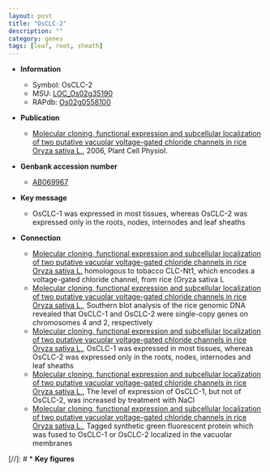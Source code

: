```yaml
---
layout: post
title: "OsCLC-2"
description: ""
category: genes
tags: [leaf, root, sheath]
---
```


* **Information**  
    + Symbol: OsCLC-2  
    + MSU: [LOC_Os02g35190](http://rice.plantbiology.msu.edu/cgi-bin/ORF_infopage.cgi?orf=LOC_Os02g35190)  
    + RAPdb: [Os02g0558100](http://rapdb.dna.affrc.go.jp/viewer/gbrowse_details/irgsp1?name=Os02g0558100)  

* **Publication**  
    + [Molecular cloning, functional expression and subcellular localization of two putative vacuolar voltage-gated chloride channels in rice Oryza sativa L.](http://www.ncbi.nlm.nih.gov/pubmed?term=Molecular+cloning,+functional+expression+and+subcellular+localization+of+two+putative+vacuolar+voltage-gated+chloride+channels+in+rice+Oryza+sativa+L.%5BTitle%5D), 2006, Plant Cell Physiol.

* **Genbank accession number**  
    + [AB069967](http://www.ncbi.nlm.nih.gov/nuccore/AB069967)

* **Key message**  
    + OsCLC-1 was expressed in most tissues, whereas OsCLC-2 was expressed only in the roots, nodes, internodes and leaf sheaths

* **Connection**  
    + [Molecular cloning, functional expression and subcellular localization of two putative vacuolar voltage-gated chloride channels in rice Oryza sativa L.](Oryza+sativa+L) homologous to tobacco CLC-Nt1, which encodes a voltage-gated chloride channel, from rice (Oryza sativa L
    + [Molecular cloning, functional expression and subcellular localization of two putative vacuolar voltage-gated chloride channels in rice Oryza sativa L.](http://www.ncbi.nlm.nih.gov/pubmed?term=Molecular+cloning,+functional+expression+and+subcellular+localization+of+two+putative+vacuolar+voltage-gated+chloride+channels+in+rice+Oryza+sativa+L.%5BTitle%5D), Southern blot analysis of the rice genomic DNA revealed that OsCLC-1 and OsCLC-2 were single-copy genes on chromosomes 4 and 2, respectively
    + [Molecular cloning, functional expression and subcellular localization of two putative vacuolar voltage-gated chloride channels in rice Oryza sativa L.](http://www.ncbi.nlm.nih.gov/pubmed?term=Molecular+cloning,+functional+expression+and+subcellular+localization+of+two+putative+vacuolar+voltage-gated+chloride+channels+in+rice+Oryza+sativa+L.%5BTitle%5D), OsCLC-1 was expressed in most tissues, whereas OsCLC-2 was expressed only in the roots, nodes, internodes and leaf sheaths
    + [Molecular cloning, functional expression and subcellular localization of two putative vacuolar voltage-gated chloride channels in rice Oryza sativa L.](http://www.ncbi.nlm.nih.gov/pubmed?term=Molecular+cloning,+functional+expression+and+subcellular+localization+of+two+putative+vacuolar+voltage-gated+chloride+channels+in+rice+Oryza+sativa+L.%5BTitle%5D), The level of expression of OsCLC-1, but not of OsCLC-2, was increased by treatment with NaCl
    + [Molecular cloning, functional expression and subcellular localization of two putative vacuolar voltage-gated chloride channels in rice Oryza sativa L.](http://www.ncbi.nlm.nih.gov/pubmed?term=Molecular+cloning,+functional+expression+and+subcellular+localization+of+two+putative+vacuolar+voltage-gated+chloride+channels+in+rice+Oryza+sativa+L.%5BTitle%5D), Tagged synthetic green fluorescent protein which was fused to OsCLC-1 or OsCLC-2 localized in the vacuolar membranes

[//]: # * **Key figures**  


